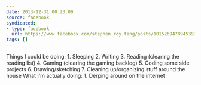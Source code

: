 ```yaml
---
date: 2013-12-31 00:23:00
source: facebook
syndicated:
- type: facebook
  url: https://www.facebook.com/stephen.roy.tang/posts/10152694789453912
tags: []
---
```


Things I could be doing: 1. Sleeping 2. Writing 3. Reading (clearing the reading list) 4. Gaming (clearing the gaming backlog) 5. Coding some side projects 6. Drawing/sketching 7. Cleaning up/organizing stuff around the house  What I'm actually doing: 1. Derping around on the internet